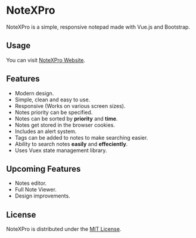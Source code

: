 # NoteXPro

NoteXPro is a simple, responsive notepad made with Vue.js and Bootstrap.

## Usage

You can visit [NoteXPro Website](https://notexpro-ameer-taweel.firebaseapp.com/ "NoteXPro Website").

## Features

* Modern design.
* Simple, clean and easy to use.
* Responsive (Works on various screen sizes).
* Notes priority can be specified.
* Notes can be sorted by **priority** and **time**.
* Notes get stored in the browser cookies.
* Includes an alert system.
* Tags can be added to notes to make searching easier.
* Ability to search notes **easily** and **effeciently**.
* Uses Vuex state management library.

## Upcoming Features

* Notes editor.
* Full Note Viewer.
* Design improvements.

## License

NoteXPro is distributed under the [MIT License](https://github.com/AmeerTaweel/note-x-pro/blob/master/LICENSE.md).
